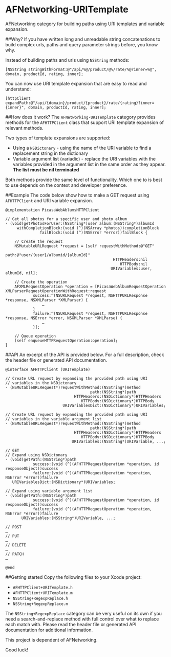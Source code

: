 AFNetworking-URITemplate
========================

AFNetworking category for building paths using URI templates and variable expansion.

##Why?
If you have written long and unreadable string concatenations to build complex urls, paths and query parameter strings before, you know why.

Instead of building paths and urls using `NSString` methods:

    [NSString stringWithFormat:@"/api/%@/product/@%/rate/%@?inner=%@", domain, productId, rating, inner];
    
You can now use URI template expansion that are easy to read and understand:
   
    [httpClient expandPath:@"/api/{domain}/product/{product}/rate/{rating}?inner={inner}", domain, productId, rating, inner];
    
##How does it work?
The `AFNetworking-URITemplate` category provides methods for the `AFHTTPClient` class that support URI template expansion of relevant methods.

Two types of template expansions are supported:

* Using a `NSDictonary` - using the name of the URI variable to find a replacement string in the dictionary
* Variable argument list (variadic) - replace the URI variables with the variables provided in the argument list in the same order as they appear. **The list must be nil terminated**

Both methods provide the same level of functionality. Which one to is best to use depends on the context and developer preference.


##Example
The code below show how to make a GET request using `AFHTTPClient` and URI variable expansion.

	@implementation PicasaWebAblumsHTTPClient

	// Get all photos for a specific user and photo album
	- (void)getPhotosForUser:(NSString*)user album:(NSString*)albumId
    	 withCompletionBlock:(void (^)(NSArray *photos))completionBlock
        	       failBlock:(void (^)(NSError *error))failBlock {
  
  		// Create the request
 	 	NSMutableURLRequest *request = [self requestWithMethod:@"GET"
     						  							  path:@"user/{user}/albumid/{albumId}"
												   HTTPHeaders:nil
						 						      HTTPBody:nil
     						  				      URIVariables:user, albumId, nil];
  
  		// Create the operation
  		AFXMLRequestOperation *operation = [PicasaWebAlbumRequestOperation XMLParserRequestOperationWithRequest:request
      			success:^(NSURLRequest *request, NSHTTPURLResponse *response, NSXMLParser *XMLParser) {                
        			…
      			}
      			failure:^(NSURLRequest *request, NSHTTPURLResponse *response, NSError *error, NSXMLParser *XMLParse) {
        			…
			    }];
  
  		// Queue operation
  		[self enqueueHTTPRequestOperation:operation];  
	}
	


##API
An excerpt of the API is provided below. For a full description, check the header file or generated API documentation.

    @interface AFHTTPClient (URITemplate)

	// Create URL request by expanding the provided path using URI 
	// variables in the NSDictonary
	- (NSMutableURLRequest*)requestWithMethod:(NSString*)method
    	                                 path:(NSString*)path
        	                      HTTPHeaders:(NSDictionary*)HTTPHeaders
           	                         HTTPBody:(NSDictionary*)HTTPBody
                             URIVariablesDict:(NSDictionary*)URIVariables;

	// Create URL request by expanding the provided path using URI 
	// variables in the variable argument list
	- (NSMutableURLRequest*)requestWithMethod:(NSString*)method
                                	     path:(NSString*)path
                              	  HTTPHeaders:(NSDictionary*)HTTPHeaders
                                	 HTTPBody:(NSDictionary*)HTTPBody
                             	 URIVariables:(NSString*)URIVariable, ...;

	// GET
	// Expand using NSDictonary
	- (void)getPath:(NSString*)path
            	success:(void (^)(AFHTTPRequestOperation *operation, id responseObject))success
            	failure:(void (^)(AFHTTPRequestOperation *operation, NSError *error))failure
       URIVariablesDict:(NSDictionary*)URIVariables;

	// Expand using variable argument list
	- (void)getPath:(NSString*)path
    	        success:(void (^)(AFHTTPRequestOperation *operation, id responseObject))success
        	    failure:(void (^)(AFHTTPRequestOperation *operation, NSError *error))failure
       	   URIVariables:(NSString*)URIVariable, ...;
	
	// POST
	…
	// PUT
	…
	// DELETE
	…
	// PATCH
	…
	
	@end

##Getting started
Copy the following files to your Xcode project:

* `AFHTTPClient+URITemplate.h`
* `AFHTTPClient+URITemplate.m`
* `NSString+RegexpReplace.h`
* `NSString+RegexpReplace.m`

The `NSString+RegexpReplace` category can be very useful on its own if you need a search-and-replace method with full control over what to replace each match with. Please read the header file or generated API documentation for additional information.

This project is dependent of AFNetworking.


Good luck!

